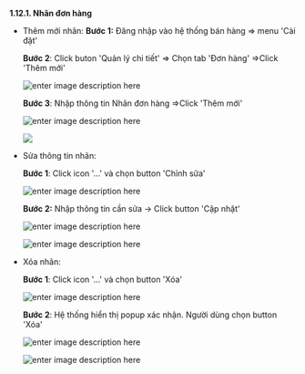 **1.12.1. Nhãn đơn hàng**
* Thêm mới nhãn:
**Bước 1:** Đăng nhập vào hệ thống bán hàng => menu 'Cài đặt'

	**Bước 2**: Click buton 'Quản lý chi tiết' => Chọn tab 'Đơn hàng' =>Click 'Thêm mới'

	![enter image description here](https://chatbizfly.mediacdn.vn/2022/10/04/huyenvt/img_17jpg1664875242.jpg)
	
	**Bước 3**: Nhập thông tin Nhãn đơn hàng =>Click 'Thêm mới'
	
	![enter image description here](https://chatbizfly.mediacdn.vn/2022/10/04/huyenvt/img_18jpg1664875333.jpg)
	

	![](https://chatbizfly.mediacdn.vn/2022/10/04/huyenvt/img_19jpg1664875403.jpg)
* Sửa thông tin nhãn:

	**Bước 1**: Click icon '...' và chọn button 'Chỉnh sửa'
	
	![enter image description here](https://chatbizfly.mediacdn.vn/2022/08/17/huyenvt/img_3214png1660705645.png)

	**Bước 2:** Nhập thông tin cần sửa -> Click button 'Cập nhật'
	
	![enter image description here](https://chatbizfly.mediacdn.vn/2022/08/17/huyenvt/img_1121png1660705731.png)
	
	![enter image description here](https://chatbizfly.mediacdn.vn/2022/08/17/huyenvt/img_1jpg1660705848.jpg)
	

* Xóa nhãn: 

	**Bước 1**: Click icon '...' và chọn button 'Xóa'
	
	![enter image description here](https://chatbizfly.mediacdn.vn/2022/08/17/huyenvt/img_131png1660705915.png)
	
	**Bước 2**: Hệ thống hiển thị popup xác nhận. Người dùng chọn button 'Xóa'
 
	 ![enter image description here](https://chatbizfly.mediacdn.vn/2022/08/17/huyenvt/img_21png1660705969.png)
	
	![enter image description here](https://chatbizfly.mediacdn.vn/2022/08/17/huyenvt/img_314png1660706008.png)